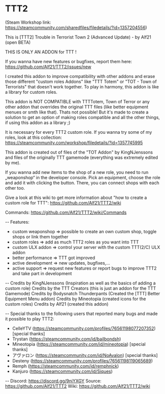 # TTT2
(Steam Workshop link: https://steamcommunity.com/sharedfiles/filedetails/?id=1357204556)

This is [TTT2] Trouble in Terrorist Town 2 (Advanced Update) - by Alf21 (open BETA)

THIS IS ONLY AN ADDON for TTT !

If you wanna have new features or bugfixes, report them here: https://github.com/Alf21/TTT2/issues/new

I created this addon to improve compatibility with other addons and erase those different "custom roles Addons" like "TTT Totem" or "TOT - Town of Terrorists" that doesn't work together.
To play in harmony, this addon is like a library for custom roles.

This addon is NOT COMPATIBLE with TTTTotem, Town of Terror or any other addon that overrides the original TTT files (like better equipment menues or smth like that). Thats not possible! But it's made to create a solution to get an option of making roles compatible and all the other things, if using this addon as a library ;)

It is necessary for every TTT2 custom role.
If you wanna try some of my roles, look at this collection: https://steamcommunity.com/workshop/filedetails/?id=1357745995

This addon is created out of files of the "TOT Addon" by KingNJenssons and files of the originally TTT gamemode (everything was extremely edited by me).

If you wanna add new items to the shop of a new role, you need to run „weaponshop“ in the developer console. Pick an equipment, choose the role and add it with clicking the button. There, you can connect shops with each other too.

Give a look at this wiki to get more information about "how to create a custom role for TTT": https://github.com/Alf21/TTT2/wiki

Commands: https://github.com/Alf21/TTT2/wiki/Commands

--
Features:
- custom weaponshop => possible to create an own custom shop, toggle shops or link them together
- custom roles => add as much TTT2 roles as you want into TTT
- custom ULX addon => control your server with the custom TTT(2/C) ULX addon
- better performance => TTT got improved
- active development => new updates, bugfixes,...
- active support => request new features or report bugs to improve TTT2 and take part in development

--
Credits by KingNJenssons (Inspiration as well as the basics of adding a custom role)
Credits by the TTT Creators (this is just an addon for the TTT Gamemode)
Credits by Bodysnatch Thunderpants (Created the [TTT] Better Equipment Menu addon)
Credits by Mineotopia (created icons for the custom roles)
Credits by Alf21 (created this addon)

--
Special thanks to the following users that reported many bugs and made it possible to play TTT2:
- CelleYTV (https://steamcommunity.com/profiles/76561198077207352) [special thanks]
- Trystan (https://steamcommunity.com/id/bailbondsh)
- Mineotopia (https://steamcommunity.com/id/mineotopia) [special thanks]
- アヴァロン (https://steamcommunity.com/id/NoAvalon) [special thanks]
- Desteny (https://steamcommunity.com/profiles/76561198119065689)
- Remph (https://steamcommunity.com/id/remphnick)
- Kanjuro (https://steamcommunity.com/id/Siques)

--
Discord: https://discord.gg/9njYXGY
Source: https://github.com/Alf21/TTT2
Wiki: https://github.com/Alf21/TTT2/wiki
